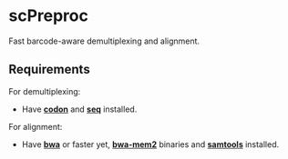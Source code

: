 # scPreproc
Fast barcode-aware demultiplexing and alignment.

## Requirements
For demultiplexing:
- Have [**codon**](https://github.com/exaloop/codon#install) and [**seq**](https://github.com/exaloop/seq#installation) installed.

For alignment:
- Have [**bwa**](https://github.com/lh3/bwa) or faster yet, [**bwa-mem2**](https://github.com/bwa-mem2/bwa-mem2) binaries and [**samtools**](https://github.com/samtools/samtools) installed.
